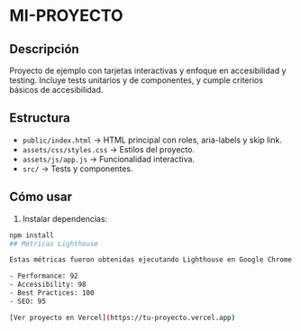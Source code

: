 # MI-PROYECTO

## Descripción
Proyecto de ejemplo con tarjetas interactivas y enfoque en accesibilidad y testing. Incluye tests unitarios y de componentes, y cumple criterios básicos de accesibilidad.

## Estructura
- `public/index.html` → HTML principal con roles, aria-labels y skip link.
- `assets/css/styles.css` → Estilos del proyecto.
- `assets/js/app.js` → Funcionalidad interactiva.
- `src/` → Tests y componentes.

## Cómo usar
1. Instalar dependencias:
```bash
npm install
## Métricas Lighthouse

Estas métricas fueron obtenidas ejecutando Lighthouse en Google Chrome sobre el deploy en Vercel.

- Performance: 92
- Accessibility: 98
- Best Practices: 100
- SEO: 95

[Ver proyecto en Vercel](https://tu-proyecto.vercel.app)
